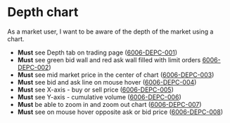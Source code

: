 # Depth chart

As a market user, I want to be aware of the depth of the market using a chart.

- **Must** see Depth tab on trading page (<a name="6006-DEPC-001" href="#6006-DEPC-001">6006-DEPC-001</a>)
- **Must** see green bid wall and red ask wall filled with limit orders <a name="6006-DEPC-002" href="#6006-DEPC-002">6006-DEPC-002</a>)
- **Must** see mid market price in the center of chart (<a name="6006-DEPC-003" href="#6006-DEPC-003">6006-DEPC-003</a>)
- **Must** see bid and ask line on mouse hover (<a name="6006-DEPC-004" href="#6006-DEPC-004">6006-DEPC-004</a>)
- **Must** see X-axis - buy or sell price (<a name="6006-DEPC-005" href="#6006-DEPC-005">6006-DEPC-005</a>)
- **Must** see Y-axis - cumulative volume (<a name="6006-DEPC-006" href="#6006-DEPC-006">6006-DEPC-006</a>)
- **Must** be able to zoom in and zoom out chart (<a name="6006-DEPC-007" href="#6006-DEPC-007">6006-DEPC-007</a>)
- **Must** see on mouse hover opposite ask or bid price (<a name="6006-DEPC-008" href="#6006-DEPC-008">6006-DEPC-008</a>)
